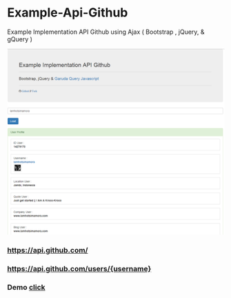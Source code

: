 # Example-Api-Github
Example Implementation API Github using Ajax  ( Bootstrap , jQuery, & gQuery )

![alt text](https://raw.githubusercontent.com/lamhotsimamora/Example-Api-Github/master/example-api-github.PNG)

### https://api.github.com/
### https://api.github.com/users/{username}

 
### Demo <a href="https://lamhotsimamora.github.io/Example-Api-Github/">click</a>

